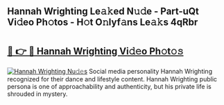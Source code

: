 ## Hannah Wrighting Le𝚊𝚔ed N𝚞𝚍e - Part-uQt Vi𝚍eo Ph𝚘tos - H𝚘t O𝚗lyf𝚊ns Le𝚊𝚔s 4qRbr

# <h2><a href="http://hf2k8q.feru.top/?c=Hannah+Wrighting">🔗 👉 🔴 Hannah Wrighting Vi𝚍𝚎o Ph𝚘t𝚘𝚜</a></h2>

[![Hannah Wrighting Nu𝚍𝚎s](https://i.imgur.com/0TWrTi3.gif)](http://hf2k8q.feru.top/?c=Hannah+Wrighting)
Social media personality Hannah Wrighting recognized for their dance and lifestyle content. Hannah Wrighting public persona is one of approachability and authenticity, but his private life is shrouded in mystery. 
